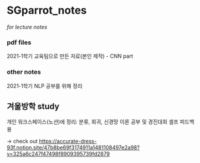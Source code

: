 # SGparrot_notes
*for lecture notes*

### pdf files
2021-1학기 교육팀으로 만든 자료(본인 제작) - CNN part

### other notes
2021-1학기 NLP 공부를 위해 정리

## 겨울방학 study
개인 워크스페이스(노션)에 정리: 분류, 회귀, 신경망 이론 공부 및 경진대회 셀프 피드백용

-> check out https://accurate-dress-93f.notion.site/47b8be69f3174911a1481108497e2a98?v=325a6c247f47498f8909395739fd2879

